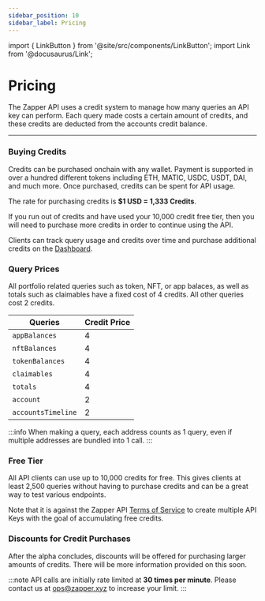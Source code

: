 ```yaml
---
sidebar_position: 10
sidebar_label: Pricing
---
```


import { LinkButton } from '@site/src/components/LinkButton';
import Link from '@docusaurus/Link';

# Pricing

The Zapper API uses a credit system to manage how many queries an API key can perform. Each query made costs a certain amount of credits, and these credits are deducted from the accounts credit balance.

---

### Buying Credits

Credits can be purchased onchain with any wallet. Payment is supported in over a hundred different tokens including ETH, MATIC, USDC, USDT, DAI, and much more. Once purchased, credits can be spent for API usage. 

The rate for purchasing credits is **$1 USD = 1,333 Credits**.


If you run out of credits and have used your 10,000 credit free tier, then you will need to purchase more credits in order to continue using the API.

Clients can track query usage and credits over time and purchase additional credits on the [Dashboard](/dashboard).

### Query Prices

All portfolio related queries such as token, NFT, or app balaces, as well as totals such as claimables have a fixed cost of 4 credits. All other queries cost 2 credits.

| Queries | Credit Price |
| ----------- | ----------- |
| `appBalances` | 4 | 
| `nftBalances` | 4 | 
| `tokenBalances` | 4 | 
| `claimables` | 4 | 
| `totals` | 4 | 
| `account` | 2 | 
| `accountsTimeline` | 2 | 

:::info
When making a query, each address counts as 1 query, even if multiple addresses are bundled into 1 call.
:::

### Free Tier

All API clients can use up to 10,000 credits for free. This gives clients at least 2,500 queries without having to purchase credits and can be a great way to test various endpoints.


Note that it is against the Zapper API [Terms of Service](https://zapper.xyz/docs/api-terms-of-use.pdf) to create multiple API Keys with the goal of accumulating free credits.


<LinkButton href="./dashboard" type="primary" buttonCopy="Get Started" />


### Discounts for Credit Purchases

After the alpha concludes, discounts will be offered for purchasing larger amounts of credits. There will be more information provided on this soon.

:::note
API calls are initially rate limited at **30 times per minute**. Please contact us at ops@zapper.xyz to increase your limit.
:::